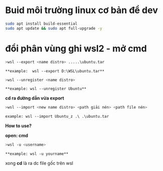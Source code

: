 # Buid môi trường linux cơ bản để dev

```bash
sudo apt install build-essential
sudo apt update && sudo apt full-upgrade -y
```
# đổi phân vùng ghi wsl2 - mở cmd

```bash
>wsl --export <name distro> .....\ubuntu.tar
```
	**example:  wsl --export D:\WSL\ubuntu.tar**
```bash
>wsl --unregister <name distro>
```
	**example: wsl --unregister Ubuntu**

**cd ra đường dẫn vừa export**
```bash
>wsl --import <new name distro> <path giải nén> <path file nén>
```
	example: wsl --import Ubuntu_z .\ .\ubuntu.tar

**How to use?**

**open: cmd**
```bash
>wsl -u <username>
```
	**example: wsl -u yourname**
xong **cd** là ra dc file gốc trên wsl
